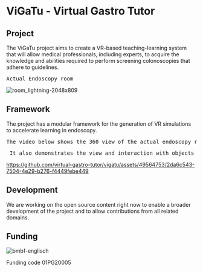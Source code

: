 # ViGaTu - Virtual Gastro Tutor
## Project
The ViGaTu project aims to create a VR-based teaching-learning system that will allow medical professionals, including experts, to acquire the knowledge and abilities required to perform screening colonoscopies that adhere to guidelines.

<pre>Actual Endoscopy room                                                          Endoscopy Room in VR</pre>
![room_lightning-2048x809](https://github.com/virtual-gastro-tutor/vigatu/assets/49564753/1d0870ec-e0d4-4f71-adaa-98dd89feb5c3)


## Framework
The project has a modular framework for the generation of VR simulations to accelerate learning in endoscopy.

<pre>The video below shows the 360 view of the actual endoscopy room and the endoscopy room in VR.</pre>
<pre> It also demonstrates the view and interaction with objects inside the simulation.</pre>

https://github.com/virtual-gastro-tutor/vigatu/assets/49564753/2da6c543-7504-4e29-b276-f4449febe449

## Development

We are working on the open source content right now to enable a broader development of the project and to allow contributions from all related domains.

## Funding
![bmbf-englisch](https://github.com/virtual-gastro-tutor/vigatu/assets/49564753/6e1aacdb-0b76-4a43-bacb-1bbe841d8d5d)

Funding code 01PG20005
